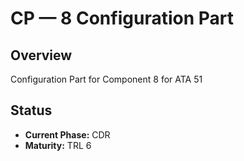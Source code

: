 # CP — 8 Configuration Part

## Overview
Configuration Part for Component 8 for ATA 51

## Status
- **Current Phase:** CDR
- **Maturity:** TRL 6
